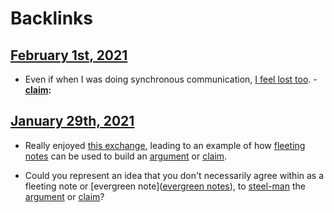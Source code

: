 
# Backlinks
## [February 1st, 2021](<February 1st, 2021.md>)
- Even if when I was doing synchronous communication, [I feel lost too](((xWL23Wbc6))).
                - **[claim](<claim.md>):**

## [January 29th, 2021](<January 29th, 2021.md>)
- Really enjoyed [this exchange](((PdawSmakm))), leading to an example of how [fleeting notes](<fleeting notes.md>) can be used to build an [argument](<argument.md>) or [claim](<claim.md>).

- Could you represent an idea that you don't necessarily agree within as a fleeting note or [evergreen note]([evergreen notes](<evergreen notes.md>)), to [steel-man](<steel-man.md>) the [argument](<argument.md>) or [claim](<claim.md>)?

